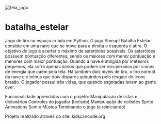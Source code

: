
![tela_jogo](https://user-images.githubusercontent.com/82469705/116767415-5eaf3b00-aa06-11eb-8e33-18ec26cf28f0.jpg)

# batalha_estelar
Jogo de tiro no espaço criado em Python. O jogo Shmup! Batalha Estelar consiste em uma nave que se move para a direita e esquerda e atira. 
O objetivo do jogo é acertar o máximo de asteróides possíveis. 
Os asteróides possuem pontuação diferentes, sendo os maiores com menor pontuação e menores com maior pontuação. 
Quando a nave é atingida por meteoros pequenos, ela sofre apenas danos que podem ser recuperados por ícones de energia que caem pela tela. 
Há também dois níveis de tiro, o tiro normal da nave e o bônus que dois disparos adquiridos pelo resgate do ícone brasão. 
O jogador possui três vidas, que quando esgotadas levam ao game over.

Funcionalidade aprendidas com o projeto:
Manipulação de listas e dicionários
Controles do jogador (teclado) 
Manipulação de colisões 
Sprite Animations 
Som e Música 
Terminando o jogo (e reiniciando)

Projeto realizado através do site: kidscancode.org
